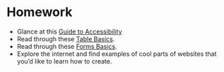 # Homework
- Glance at this [Guide to Accessibility](https://accessibility.digital.gov/front-end/getting-started/)
- Read through these [Table Basics](https://developer.mozilla.org/en-US/docs/Learn/HTML/Tables/Basics).
- Read through these [Forms Basics](https://www.w3schools.com/html/html_forms.asp).
- Explore the internet and find examples of cool parts of websites that you’d like to learn how to create.